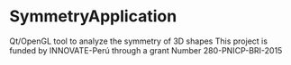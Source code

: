 # SymmetryApplication
Qt/OpenGL tool to analyze the symmetry of 3D shapes
This project is funded by INNOVATE-Perú through a grant Number 280-PNICP-BRI-2015
